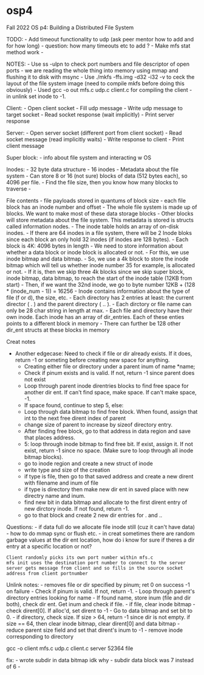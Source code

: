 # osp4
Fall 2022 OS p4: Building a Distributed File System 

TODO:
    - Add timeout functionality to udp (ask peer mentor how to add and for how long)
        - question: how many timeouts etc to add ?
    - Make mfs stat method work
    - 

NOTES: 
    - Use ss -ulpn to check port numbers and file descriptor of open ports
    - we are reading the whole thing into memory using mmap and flushing it to disk with msync
    - Use ./mkfs -ffs.img -d32 -i32 -v to ceck the layout of the file system image (need to compile mkfs before doing this obviously)
    - Used gcc -o out mfs.c udp.c client.c for compiling the client
    - in unlink set inode to -1.

Client:
    - Open client socket
    - Fill udp message
    - Write udp message to target socket
    - Read socket response (wait implicitly)
    - Print server response

Server:
    - Open server socket (different port from client socket)
    - Read socket message (read implicitly waits)
    - Write response to client
    - Print client message



Super block:
    - info about file system and interacting w OS

Inodes:
    - 32 byte data structure
    - 16 inodes
    - Metadata about the file system
    - Can store 8 or 16 (not sure) blocks of data (512 bytes each), so 4096 per file.
    - Find the file size, then you know how many blocks to traverse
    - 

File contents
    - file payloads stored in quantums of block size
    - each file block has an inode number and offset
    - The whole file system is made up of blocks. We want to make most of these data storage blocks
    - Other blocks will store metadata about the file system. This metadata is stored is structs called information nodes.
    - The inode table holds an array of on-disk inodes. 
    - If there are 64 inodes in a file system, there will be 2 Inode bloks since each block     an only hold 32 inodes (if inodes are 128 bytes).
    - Each block is 4K: 4096 bytes in length 
    - We need to store information about whether a data block or inode block is allocated or not. 
    - For this, we use inode bitmap and data bitmap. 
    - So, we use a 4k block to store the inode bitmap which will tell us whether inode number 35 for example, is allocated or not. 
    - If it is, then we skip three 4k blocks since we skip super block, inode bitmap, data bitmap, to reach the start of the inode table (12KB from start)
    - Then, if we want the 32nd inode, we go to byte number 12KB + (128 * (inode_num - 1)) = 16256
    - Inode contains information about the type of file (f or d), the size, etc.
    - Each directory has 2 entries at least: the current director ( . ) and the parent directory ( .. ). 
    - Each dirctory or file name can only be 28 char string in length at max.
    - Each file and directory have their own inode. Each inode has an array of dir_entries. Each of these enties points to a different block in memory
    - There can further be 128 other dir_ent structs at these blocks in memory


Creat notes
- Another edgecase: Need to check if file or dir already exists. If it does, return -1 or someting before creating new space for anything.
    - Creating either file or directory under a parent inum of name *name;
    - Check if pinum exists and is valid. If not, return -1 since parent does not exist
    - Loop through parent inode direntries blocks to find free space for another dir ent. If can't find space, make space. If can't make space, -1.
    - If space found, continue to step 5, else:
    - Loop through data bitmap to find free block. When found, assign that int to the next free dirent index of parent
    - change size of parent to increase by sizeof directory entry.
    - After finding free block, go to that address in data region and save that places address.
    - 5: loop through inode bitmap to find free bit. If exist, assign it. If not exist, return -1 since no space. (Make sure to loop through all inode bitmap blocks).
    - go to inode region and create a new struct of inode
    - write type and size of the creation
    - if type is file, then go to that saved address and create a new dirent with filename and inum of file
    - if type is directory then make new dir ent in saved place with new directry name and inum.
    - find new bit in data bitmap and allocate to the first dirent entry of new dirctory inode. If not found, return -1.
    - go to that block and create 2 new dir entries for . and ..

Questions:
    - if data full do we allocate file inode still (cuz it can't have data)
    - how to do mmap sync or flush etc.
    - in creat sometimes there are random garbage values at the dir ent location, how do i know for sure if theres a dir entry at a specific location or not?
    


    Client randomly picks its own port number within mfs.c
    mfs init uses the destination port number to connect to the server
    server gets message from client and so fills in the source socket address from client portnumber
    
Unlink notes:
    - removes file or dir specified by pinum; ret 0 on success -1 on failure
    - Check if pinum is valid. If not, return -1.
    - Loop through parent's directory entries looking for name
    - If found name, store inum (file and dir both), check dir ent. Get inum and check if file. 
    - if file, clear inode bitmap 
    - check dirent[0]. If alloc'd, set dirent to -1
    - Go to data bitmap and set bit to 0.
    - if directory, check size. If size > 64, return -1 since dir is not empty. if size == 64, then clear inode bitmap, clear dirent[0] and data bitmap
    - reduce parent size field and set that dirent's inum to -1
    - remove inode corresponding to directory



gcc -o client mfs.c udp.c client.c
server 52364 file



fix:
    - wrote subdir in data bitmap idk why
    - subdir data block was 7 instead of 6
    - 